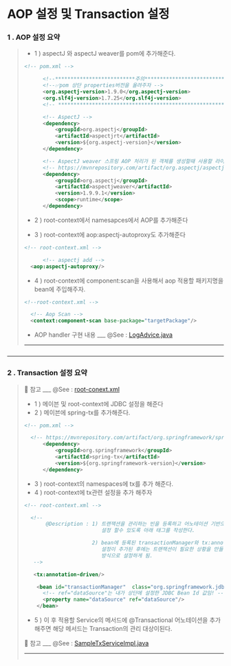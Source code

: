 <h1>AOP 설정 및 Transaction 설정</h1>

<h3>1 . AOP 설정 요약</h3>

> - 1 ) aspectJ 와 aspectJ weaver를 pom에 추가해준다.
>
> ```xml
> <!-- pom.xml -->
>
> 		<!--**************************주의***************************  -->
> 		<!--✅pom 상단 properties버전을 올려주자 -->
> 		<org.aspectj-version>1.9.0</org.aspectj-version>
> 		<org.slf4j-version>1.7.25</org.slf4j-version>
> 		<!-- ******************************************************* -->
>
> 		<!-- AspectJ -->
> 		<dependency>
> 			<groupId>org.aspectj</groupId>
> 			<artifactId>aspectjrt</artifactId>
> 			<version>${org.aspectj-version}</version>
> 		</dependency>
>
> 		<!-- AspectJ weaver 스프링 AOP 처리가 된 객체를 생성할때 사용할 라이브러리 -->
> 		<!-- https://mvnrepository.com/artifact/org.aspectj/aspectjweaver -->
> 		<dependency>
> 		    <groupId>org.aspectj</groupId>
> 		    <artifactId>aspectjweaver</artifactId>
> 		    <version>1.9.9.1</version>
> 		    <scope>runtime</scope>
> 		</dependency>
>
>
> ```
>
> - 2 ) root-context에서 namesapces에서 AOP를 추가해준다
>
> - 3 ) root-context에 aop:aspectj-autoproxy도 추가해준다
>
> ```xml
> <!-- root-context.xml -->
>
>   	<!-- aspectj add -->
> 	<aop:aspectj-autoproxy/>
>
> ```
>
> - 4 ) root-context에 component:scan을 사용해서 aop 적용할 패키지명을 bean에 주입해주자.
>
> ```xml
> <!--root-context.xml -->
>
> 	<!-- Aop Scan -->
> 	<context:component-scan base-package="targetPackage"/>
>
> ```
>
> - AOP handler 구현 내용 \_\_\_ @See : [LogAdvice.java](https://github.com/edel1212/springStudy/blob/main/ex02/src/main/java/org/zerock/aop/LogAdvice.java)
>
> ---

<hr style="margin:25px 0 25px 0"/>

<h3>2 . Transaction 설정 요약 </h3>

> 🎈 참고 \_\_\_ @See : [root-conext.xml](https://github.com/edel1212/springStudy/blob/main/ex02/src/main/webapp/WEB-INF/spring/root-context.xml)
>
> - 1 ) 메이븐 및 root-context에 JDBC 설정을 해준다
> - 2 ) 메이븐에 spring-tx를 추가해준다.
>
> ```xml
> <!-- pom.xml -->
>
> 	<!-- https://mvnrepository.com/artifact/org.springframework/spring-tx -->
> 		<dependency>
> 			<groupId>org.springframework</groupId>
> 			<artifactId>spring-tx</artifactId>
> 			<version>${org.springframework-version}</version>
> 		</dependency>
> ```
>
> - 3 ) root-context의 namespaces에 tx를 추가 해준다.
> - 4 ) root-context에 tx관련 설정을 추가 해주자
>
> ```xml
> <!-- root-context.xml -->
>
> 	<!--
> 		 @Description : 1) 트랜잭션을 관리하는 빈을 등록하고 어노테이션 기반으로 트랜잭션을
> 					       설정 할수 있도록 아래 태그를 작성한다.
>
> 					    2) bean에 등록된 transactionManager와 tx:annotation-driven
> 					       설정이 추가된 후에는 트랜잭션이 필요한 상황을 만들어서 어노테이션을 추가하는
> 					       방식으로 설정하게 됨.
> 	 -->
>
>    <tx:annotation-driven/>
>
>     <bean id="transactionManager"  class="org.springframework.jdbc.datasource.DataSourceTransactionManager" >
>     	<!-- ref="dataSource"는 내가 상단에 설정한 JDBC Bean Id 값임! -->
>     	<property name="dataSource" ref="dataSource"/>
>     </bean>
> ```
>
> - 5 ) 이 후 적용할 Service의 메서드에 @Transactional 어노테이션을 추가 해주면 해당 메서드는 Transaction의 관리 대상이된다.
>
> 🎈 참고 \_\_\_ @See : [SampleTxServiceImpl.java](https://github.com/edel1212/springStudy/blob/main/ex02/src/main/java/org/zerock/service/SampleTxServiceImpl.java)
>
> >
>
> ---
>
> ```
>
> ```
